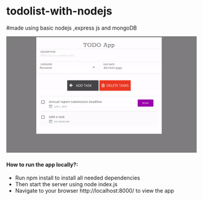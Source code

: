 # todolist-with-nodejs

#made using basic nodejs ,express js and mongoDB

 ![Stopwatch GIF](https://github.com/Sumanthedara1/todolist-with-nodejs/blob/main/kio.gif)
 





#### How to run the app locally?:

- Run npm install to install all needed dependencies
- Then start the server using node index.js
- Navigate to your browser http://localhost:8000/ to view the app
